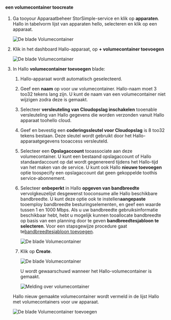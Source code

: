 <!--author=alkohli last changed: 06/22/17-->

#### <a name="toocreate-a-volume-container"></a>een volumecontainer toocreate
1. Ga tooyour Apparaatbeheer StorSimple-service en klik op **apparaten**. Hallo in tabelvorm lijst van apparaten hello, selecteren en klik op een apparaat. 

    ![De blade Volumecontainer](./media/storsimple-8000-create-volume-container/createvolumecontainer1.png)

2. Klik in het dashboard Hallo-apparaat, op **+ volumecontainer toevoegen**

    ![De blade Volumecontainer](./media/storsimple-8000-create-volume-container/createvolumecontainer2.png)

3. In Hallo **volumecontainer toevoegen** blade:
   
   1. Hallo-apparaat wordt automatisch geselecteerd.
   2. Geef een **naam** op voor uw volumecontainer. Hallo-naam moet 3 too32 tekens lang zijn. U kunt de naam van een volumecontainer niet wijzigen zodra deze is gemaakt.
   3. Selecteer **versleuteling van Cloudopslag inschakelen** tooenable versleuteling van Hallo gegevens die worden verzonden vanuit Hallo apparaat toohello cloud.
   4. Geef en bevestig een **coderingssleutel voor Cloudopslag** is 8 too32 tekens bestaan. Deze sleutel wordt gebruikt door het Hallo-apparaatgegevens tooaccess versleuteld.
   5. Selecteer een **Opslagaccount** tooassociate aan deze volumecontainer. U kunt een bestaand opslagaccount of Hallo standaardaccount op dat wordt gegenereerd tijdens het Hallo-tijd van het maken van de service. U kunt ook Hallo **nieuwe toevoegen** optie toospecify een opslagaccount dat geen gekoppelde toothis service-abonnement.
   6. Selecteer **onbeperkt** in Hallo **opgeven van bandbreedte** vervolgkeuzelijst desgewenst tooconsume alle Hallo beschikbare bandbreedte. U kunt deze optie ook te instellen**aangepaste** tooemploy bandbreedte besturingselementen, en geef een waarde tussen 1 en 1000 Mbps.
      Als u uw bandbreedte gebruiksinformatie beschikbaar hebt, hebt u mogelijk kunnen tooallocate bandbreedte op basis van een planning door te geven **bandbreedtesjabloon te selecteren**. Voor een stapsgewijze procedure gaat te[bandbreedtesjabloon toevoegen](../articles/storsimple/storsimple-8000-manage-bandwidth-templates.md#add-a-bandwidth-template).

      ![De blade Volumecontainer](./media/storsimple-8000-create-volume-container/createvolumecontainer6b.png)
   7. Klik op **Create**.

        ![De blade Volumecontainer](./media/storsimple-8000-create-volume-container/createvolumecontainer6.png)
   
       U wordt gewaarschuwd wanneer het Hallo-volumecontainer is gemaakt.

       ![Melding over volumecontainer](./media/storsimple-8000-create-volume-container/createvolumecontainer8.png)

   Hallo nieuw gemaakte volumecontainer wordt vermeld in de lijst Hallo met volumecontainers voor uw apparaat.

   ![De blade Volumecontainer toevoegen](./media/storsimple-8000-create-volume-container/createvolumecontainer9.png)


